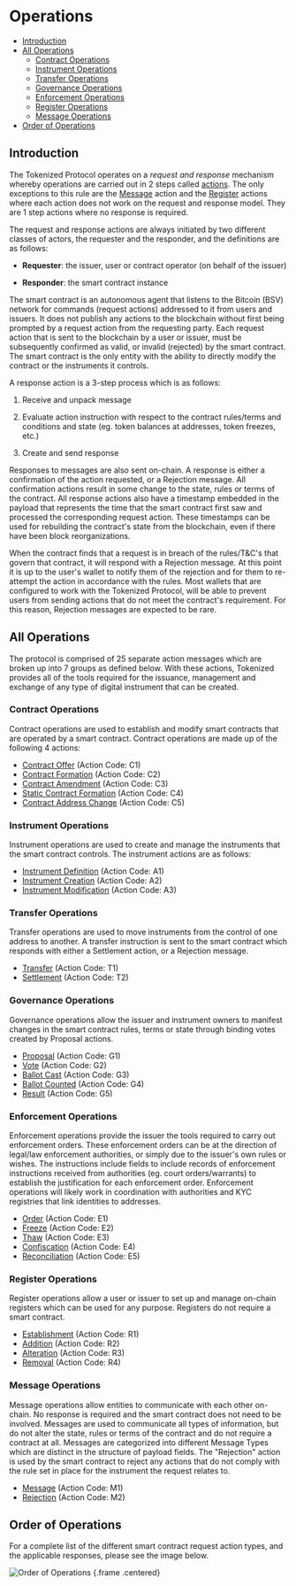 # Operations

- [Introduction](#introduction)
- [All Operations](#all-operations)
  - [Contract Operations](#contract-operations)
  - [Instrument Operations](#instrument-operations)
  - [Transfer Operations](#transfer-operations)
  - [Governance Operations](#governance-operations)
  - [Enforcement Operations](#enforcement-operations)
  - [Register Operations](#register-operations)
  - [Message Operations](#message-operations)
- [Order of Operations](#operation-order)

<a name="introduction"></a>

## Introduction

The Tokenized Protocol operates on a _request and response_ mechanism whereby operations are carried out in 2 steps called [actions](../protocol/actions#action-actions). The only exceptions to this rule are the [Message](../protocol/actions#action-actions#action-message) action and the [Register](../protocol/actions#action-actions#action-addition) actions where each action does not work on the request and response model. They are 1 step actions where no response is required.

The request and response actions are always initiated by two different classes of actors, the requester and the responder, and the definitions are as follows:

- **Requester**: the issuer, user or contract operator (on behalf of the issuer)

- **Responder**: the smart contract instance

The smart contract is an autonomous agent that listens to the Bitcoin (BSV) network for commands (request actions) addressed to it from users and issuers. It does not publish any actions to the blockchain without first being prompted by a request action from the requesting party. Each request action that is sent to the blockchain by a user or issuer, must be subsequently confirmed as valid, or invalid (rejected) by the smart contract. The smart contract is the only entity with the ability to directly modify the contract or the instruments it controls.

A response action is a 3-step process which is as follows:

1. Receive and unpack message

2. Evaluate action instruction with respect to the contract rules/terms and conditions and state (eg. token balances at addresses, token freezes, etc.)

3. Create and send response

Responses to messages are also sent on-chain. A response is either a confirmation of the action requested, or a Rejection message. All confirmation actions result in some change to the state, rules or terms of the contract. All response actions also have a timestamp embedded in the payload that represents the time that the smart contract first saw and processed the corresponding request action. These timestamps can be used for rebuilding the contract's state from the blockchain, even if there have been block reorganizations.

When the contract finds that a request is in breach of the rules/T&C's that govern that contract, it will respond with a Rejection message. At this point it is up to the user's wallet to notify them of the rejection and for them to re-attempt the action in accordance with the rules. Most wallets that are configured to work with the Tokenized Protocol, will be able to prevent users from sending actions that do not meet the contract's requirement. For this reason, Rejection messages are expected to be rare.

<a name="all-operations"></a>

## All Operations

The protocol is comprised of 25 separate action messages which are broken up into 7 groups as defined below. With these actions, Tokenized provides all of the tools required for the issuance, management and exchange of any type of digital instrument that can be created.

<a name="contract-operations"></a>

### Contract Operations

Contract operations are used to establish and modify smart contracts that are operated by a smart contract. Contract operations are made up of the following 4 actions:

- [Contract Offer](../protocol/actions#action-contract-offer) (Action Code: C1)
- [Contract Formation](../protocol/actions#action-contract-formation) (Action Code: C2)
- [Contract Amendment](../protocol/actions#action-contract-amendment) (Action Code: C3)
- [Static Contract Formation](../protocol/actions#action-static-contract-formation) (Action Code: C4)
- [Contract Address Change](../protocol/actions#action-contract-address-change) (Action Code: C5)

<a name="instrument-operations"></a>

### Instrument Operations

Instrument operations are used to create and manage the instruments that the smart contract controls. The instrument actions are as follows:

- [Instrument Definition](../protocol/actions#action-instrument-definition) (Action Code: A1)
- [Instrument Creation](../protocol/actions#action-instrument-creation) (Action Code: A2)
- [Instrument Modification](../protocol/actions#action-instrument-modification) (Action Code: A3)

<a name="transfer-operations"></a>

### Transfer Operations

Transfer operations are used to move instruments from the control of one address to another. A transfer instruction is sent to the smart contract which responds with either a Settlement action, or a Rejection message.

- [Transfer](../protocol/actions#action-transfer) (Action Code: T1)
- [Settlement](../protocol/actions#action-settlement) (Action Code: T2)

<a name="governance-operations"></a>

### Governance Operations

Governance operations allow the issuer and instrument owners to manifest changes in the smart contract rules, terms or state through binding votes created by Proposal actions.

- [Proposal](../protocol/actions#action-proposal) (Action Code: G1)
- [Vote](../protocol/actions#action-vote) (Action Code: G2)
- [Ballot Cast](../protocol/actions#action-ballot-cast) (Action Code: G3)
- [Ballot Counted](../protocol/actions#action-ballot-counted) (Action Code: G4)
- [Result](../protocol/actions#action-result) (Action Code: G5)

<a name="enforcement-operations"></a>

### Enforcement Operations

Enforcement operations provide the issuer the tools required to carry out enforcement orders. These enforcement orders can be at the direction of legal/law enforcement authorities, or simply due to the issuer's own rules or wishes. The instructions include fields to include records of enforcement instructions received from authorities (eg. court orders/warrants) to establish the justification for each enforcement order. Enforcement operations will likely work in coordination with authorities and KYC registries that link identities to addresses.

- [Order](../protocol/actions#action-order) (Action Code: E1)
- [Freeze](../protocol/actions#action-freeze) (Action Code: E2)
- [Thaw](../protocol/actions#action-thaw) (Action Code: E3)
- [Confiscation](../protocol/actions#action-confiscation) (Action Code: E4)
- [Reconciliation](../protocol/actions#action-reconciliation) (Action Code: E5)

<a name="register-operations"></a>

### Register Operations

Register operations allow a user or issuer to set up and manage on-chain registers which can be used for any purpose. Registers do not require a smart contract.

- [Establishment](../protocol/actions#action-establishment) (Action Code: R1)
- [Addition](../protocol/actions#action-addition) (Action Code: R2)
- [Alteration](../protocol/actions#action-alteration) (Action Code: R3)
- [Removal](../protocol/actions#action-removal) (Action Code: R4)

<a name="message-operations"></a>

### Message Operations

Message operations allow entities to communicate with each other on-chain. No response is required and the smart contract does not need to be involved. Messages are used to communicate all types of information, but do not alter the state, rules or terms of the contract and do not require a contract at all. Messages are categorized into different Message Types which are distinct in the structure of payload fields. The "Rejection" action is used by the smart contract to reject any actions that do not comply with the rule set in place for the instrument the request relates to.

- [Message](../protocol/actions#action-message) (Action Code: M1)
- [Rejection](../protocol/actions#action-rejection) (Action Code: M2)

<a name="operation-order"></a>

## Order of Operations

For a complete list of the different smart contract request action types, and the applicable responses, please see the image below.

![Order of Operations](https://raw.githubusercontent.com/tokenized/docs/master/images/order-of-operations.svg?sanitize=true) {.frame .centered}
